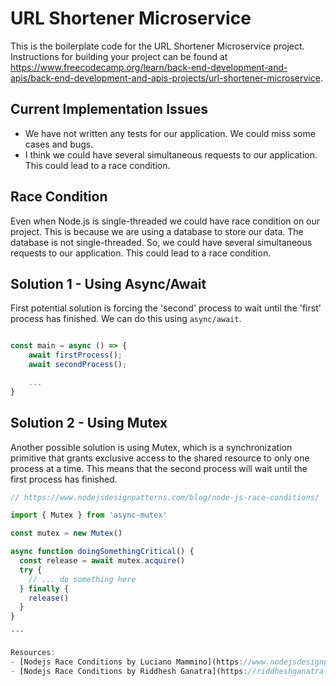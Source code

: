 # URL Shortener Microservice

This is the boilerplate code for the URL Shortener Microservice project. Instructions for building your project can be found at https://www.freecodecamp.org/learn/back-end-development-and-apis/back-end-development-and-apis-projects/url-shortener-microservice.


## Current Implementation Issues

* We have not written any tests for our application. We could miss some cases and bugs.
* I think we could have several simultaneous requests to our application. This could lead to a race condition.

## Race Condition

Even when Node.js is single-threaded we could have race condition on our project. This is because we are using a database to store our data. The database is not single-threaded. So, we could have several simultaneous requests to our application. This could lead to a race condition.


## Solution 1 - Using Async/Await

First potential solution is forcing the 'second' process to wait until the 'first' process has finished. We can do this using `async/await`.

```javascript

const main = async () => {
    await firstProcess();
    await secondProcess();

    ...
}

```

## Solution 2 - Using Mutex

Another possible solution is using Mutex, which is a synchronization primitive that grants exclusive access to the shared resource to only one process at a time. This means that the second process will wait until the first process has finished.

```javascript
// https://www.nodejsdesignpatterns.com/blog/node-js-race-conditions/

import { Mutex } from 'async-mutex'

const mutex = new Mutex() 

async function doingSomethingCritical() {
  const release = await mutex.acquire() 
  try {
    // ... do something here
  } finally {
    release() 
  }
}

´´´

Resources: 
- [Nodejs Race Conditions by Luciano Mammino](https://www.nodejsdesignpatterns.com/blog/node-js-race-conditions/)
- [Nodejs Race Conditions by Riddhesh Ganatra](https://riddheshganatra.medium.com/node-js-race-conditions-69b21b54a1e1)
